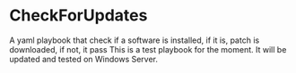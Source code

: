 # CheckForUpdates
A yaml playbook that check if a software is installed, if it is, patch is downloaded, if not, it pass
This is a test playbook for the moment. It will be updated and tested on Windows Server.
